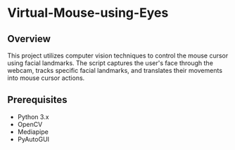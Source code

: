 # Virtual-Mouse-using-Eyes

## Overview
This project utilizes computer vision techniques to control the mouse cursor using facial landmarks. The script captures the user's face through the webcam, tracks specific facial landmarks, and translates their movements into mouse cursor actions.

## Prerequisites
- Python 3.x
- OpenCV
- Mediapipe
- PyAutoGUI
